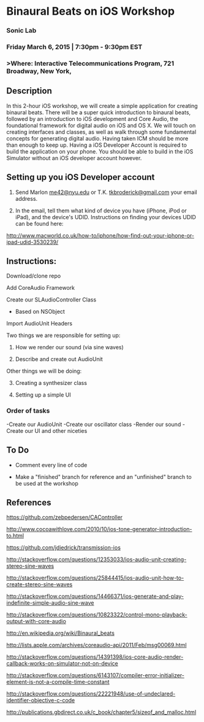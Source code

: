 # Binaural Beats on iOS Workshop

### Sonic Lab
### Friday March 6, 2015 | 7:30pm - 9:30pm EST
### >Where: Interactive Telecommunications Program, 721 Broadway, New York, 

## Description

In this 2-hour iOS workshop, we will create a simple application for creating binaural beats. There will be a super quick introduction to binaural beats, followed by an introduction to iOS development and Core Audio, the foundational framework for digital audio on iOS and OS X. We will touch on creating interfaces and classes, as well as walk through some fundamental concepts for generating digital audio. Having taken ICM should be more than enough to keep up. Having a iOS Developer Account is required to build the application on your phone. You should be able to build in the iOS Simulator without an iOS developer account however.

## Setting up you iOS Developer account

1) Send Marlon <me42@nyu.edu> or T.K. <tkbroderick@gmail.com> your email address.

2) In the email, tell them what kind of device you have (iPhone, iPod or iPad), and the device's UDID. Instructions on finding your devices UDID can be found here:

http://www.macworld.co.uk/how-to/iphone/how-find-out-your-iphone-or-ipad-udid-3530239/

## Instructions:

Download/clone repo

Add CoreAudio Framework

Create our SLAudioController Class

- Based on NSObject

Import AudioUnit Headers

Two things we are responsible for setting up:

1) How we render our sound (via sine waves)

2) Describe and create out AudioUnit

Other things we will be doing:

3) Creating a synthesizer class

4) Setting up a simple UI

### Order of tasks 

-Create our AudioUnit
-Create our oscillator class
-Render our sound
-Create our UI and other niceties

## To Do

* Comment every line of code

* Make a "finished" branch for reference and an "unfinished" branch to be used at the workshop

## References

https://github.com/zebpedersen/CAController

http://www.cocoawithlove.com/2010/10/ios-tone-generator-introduction-to.html

https://github.com/jdiedrick/transmission-ios

http://stackoverflow.com/questions/12353033/ios-audio-unit-creating-stereo-sine-waves

http://stackoverflow.com/questions/25844415/ios-audio-unit-how-to-create-stereo-sine-waves

http://stackoverflow.com/questions/14466371/ios-generate-and-play-indefinite-simple-audio-sine-wave

http://stackoverflow.com/questions/10823322/control-mono-playback-output-with-core-audio

http://en.wikipedia.org/wiki/Binaural_beats

http://lists.apple.com/archives/coreaudio-api/2011/Feb/msg00069.html

http://stackoverflow.com/questions/14391398/ios-core-audio-render-callback-works-on-simulator-not-on-device

http://stackoverflow.com/questions/6143107/compiler-error-initializer-element-is-not-a-compile-time-constant

http://stackoverflow.com/questions/22221948/use-of-undeclared-identifier-objective-c-code

http://publications.gbdirect.co.uk/c_book/chapter5/sizeof_and_malloc.html
